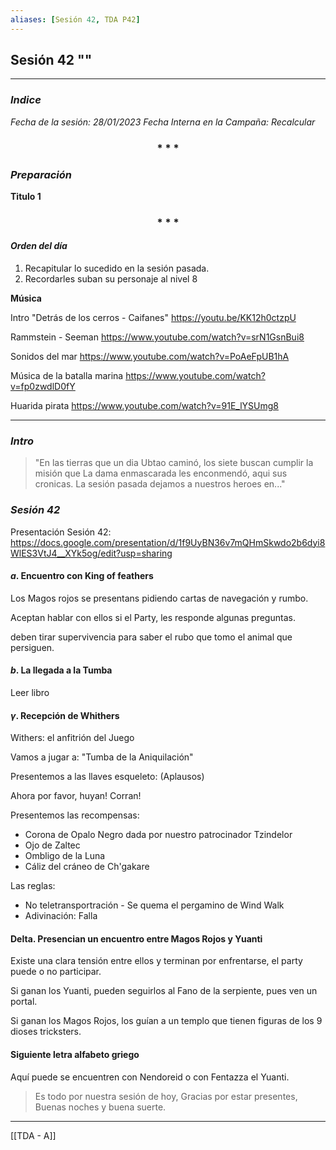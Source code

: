 ```yaml
---
aliases: [Sesión 42, TDA P42]
---
```


## Sesión  42 ""
---

### _Indice_

_Fecha de la sesión: 28/01/2023_
_Fecha Interna en la Campaña:  Recalcular_

<div align='center'>
   <h3> * * * </h3>
</div>

### _Preparación_

**Titulo 1**

<div align='center'>
   <h3> * * * </h3>
</div>

#### _Orden del día_

1. Recapitular lo sucedido en la sesión pasada.
2.  Recordarles suban su personaje al nivel 8


**Música**

Intro "Detrás de los cerros - Caifanes" 
<https://youtu.be/KK12h0ctzpU>

Rammstein - Seeman
<https://www.youtube.com/watch?v=srN1GsnBui8>

Sonidos del mar
<https://www.youtube.com/watch?v=PoAeFpUB1hA>

Música de la batalla marina
<https://www.youtube.com/watch?v=fp0zwdlD0fY>

Huarida pirata
<https://www.youtube.com/watch?v=91E_lYSUmg8>

---

### _Intro_

>"En las tierras que un dia Ubtao caminó, los siete buscan cumplir la misión que La dama enmascarada les enconmendó, aqui sus cronicas. La sesión pasada dejamos a nuestros heroes en..."

### _Sesión 42_

Presentación Sesión 42:
<https://docs.google.com/presentation/d/1f9UyBN36v7mQHmSkwdo2b6dyi8WlES3VtJ4__XYk5og/edit?usp=sharing>



#### $a$. Encuentro con King of feathers
Los Magos rojos se presentans pidiendo cartas de navegación  y rumbo.

Aceptan hablar con ellos si el Party, les responde algunas preguntas.

deben tirar supervivencia para saber el rubo que tomo el animal que persiguen.

#### $b$. La llegada a la Tumba

Leer libro 

#### $\gamma$. Recepción de Whithers

Withers: el anfitrión del Juego

Vamos a jugar a: "Tumba de la Aniquilación"

Presentemos a las llaves esqueleto: (Aplausos)

Ahora por favor, huyan! Corran!

Presentemos las recompensas:
- Corona de Opalo Negro dada por nuestro patrocinador Tzindelor
- Ojo de Zaltec 
-  Ombligo de la Luna
- Cáliz del cráneo de Ch'gakare

Las reglas:
- No teletransportración - Se quema el pergamino de Wind Walk
- Adivinación: Falla


#### Delta. Presencian un encuentro entre Magos Rojos y Yuanti

Existe una clara tensión entre ellos y terminan por enfrentarse, el party puede o no participar.

Si ganan los Yuanti, pueden seguirlos al Fano de la serpiente, pues ven un portal.

Si ganan los Magos Rojos, los guían a un templo que tienen figuras de los 9 dioses tricksters.

#### Siguiente letra alfabeto griego
Aquí puede se encuentren con Nendoreid o con Fentazza el Yuanti.


> Es todo por nuestra sesión de hoy, Gracias por estar presentes, Buenas noches y buena suerte.


---

[[TDA - A]]



